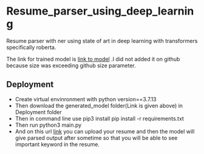 # Resume_parser_using_deep_learning
Resume parser with ner using state of art in deep learning with transformers specifically roberta.

The link for trained model is [link to model](https://www.dropbox.com/sh/22yw4b7jfk0edmp/AADsvQ9Gm9p0X0dsLgCQD8Z4a?dl=0)
.I did not added it on github because size was exceeding github size parameter.




## Deployment
* Create virtual envinronment with python version==3.7.13
* Then download the generated_model folder(Link is given above) in Deployment folder
* Then in command line use pip3 install pip install -r requirements.txt
* Then run python3 main.py
* And on this  url [link](http://127.0.0.1:5000) you can upload your resume and then the model will give parsed output after sometime so that you will be able to see important keyword in the resume.
